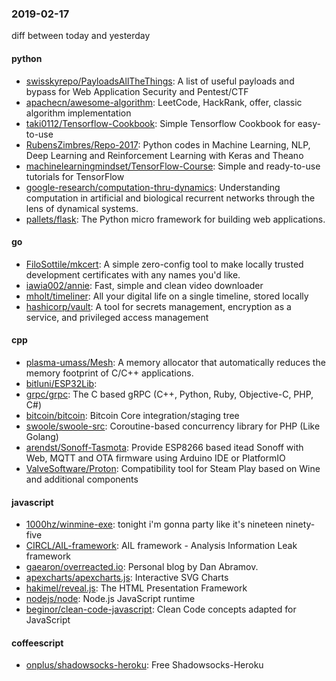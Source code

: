 ### 2019-02-17
diff between today and yesterday

#### python
* [swisskyrepo/PayloadsAllTheThings](https://github.com/swisskyrepo/PayloadsAllTheThings): A list of useful payloads and bypass for Web Application Security and Pentest/CTF
* [apachecn/awesome-algorithm](https://github.com/apachecn/awesome-algorithm): LeetCode, HackRank, offer, classic algorithm implementation
* [taki0112/Tensorflow-Cookbook](https://github.com/taki0112/Tensorflow-Cookbook): Simple Tensorflow Cookbook for easy-to-use
* [RubensZimbres/Repo-2017](https://github.com/RubensZimbres/Repo-2017): Python codes in Machine Learning, NLP, Deep Learning and Reinforcement Learning with Keras and Theano
* [machinelearningmindset/TensorFlow-Course](https://github.com/machinelearningmindset/TensorFlow-Course): Simple and ready-to-use tutorials for TensorFlow
* [google-research/computation-thru-dynamics](https://github.com/google-research/computation-thru-dynamics): Understanding computation in artificial and biological recurrent networks through the lens of dynamical systems.
* [pallets/flask](https://github.com/pallets/flask): The Python micro framework for building web applications.

#### go
* [FiloSottile/mkcert](https://github.com/FiloSottile/mkcert): A simple zero-config tool to make locally trusted development certificates with any names you'd like.
* [iawia002/annie](https://github.com/iawia002/annie):  Fast, simple and clean video downloader
* [mholt/timeliner](https://github.com/mholt/timeliner): All your digital life on a single timeline, stored locally
* [hashicorp/vault](https://github.com/hashicorp/vault): A tool for secrets management, encryption as a service, and privileged access management

#### cpp
* [plasma-umass/Mesh](https://github.com/plasma-umass/Mesh): A memory allocator that automatically reduces the memory footprint of C/C++ applications.
* [bitluni/ESP32Lib](https://github.com/bitluni/ESP32Lib): 
* [grpc/grpc](https://github.com/grpc/grpc): The C based gRPC (C++, Python, Ruby, Objective-C, PHP, C#)
* [bitcoin/bitcoin](https://github.com/bitcoin/bitcoin): Bitcoin Core integration/staging tree
* [swoole/swoole-src](https://github.com/swoole/swoole-src):  Coroutine-based concurrency library for PHP (Like Golang)
* [arendst/Sonoff-Tasmota](https://github.com/arendst/Sonoff-Tasmota): Provide ESP8266 based itead Sonoff with Web, MQTT and OTA firmware using Arduino IDE or PlatformIO
* [ValveSoftware/Proton](https://github.com/ValveSoftware/Proton): Compatibility tool for Steam Play based on Wine and additional components

#### javascript
* [1000hz/winmine-exe](https://github.com/1000hz/winmine-exe): tonight i'm gonna party like it's nineteen ninety-five    
* [CIRCL/AIL-framework](https://github.com/CIRCL/AIL-framework): AIL framework - Analysis Information Leak framework
* [gaearon/overreacted.io](https://github.com/gaearon/overreacted.io): Personal blog by Dan Abramov.
* [apexcharts/apexcharts.js](https://github.com/apexcharts/apexcharts.js):  Interactive SVG Charts
* [hakimel/reveal.js](https://github.com/hakimel/reveal.js): The HTML Presentation Framework
* [nodejs/node](https://github.com/nodejs/node): Node.js JavaScript runtime 
* [beginor/clean-code-javascript](https://github.com/beginor/clean-code-javascript):  Clean Code concepts adapted for JavaScript

#### coffeescript
* [onplus/shadowsocks-heroku](https://github.com/onplus/shadowsocks-heroku):  Free Shadowsocks-Heroku
